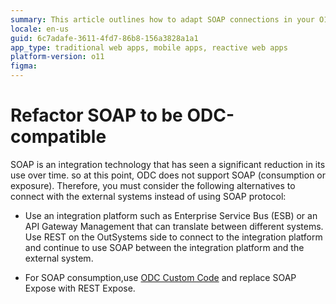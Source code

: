 ```yaml
---
summary: This article outlines how to adapt SOAP connections in your O11 apps for compatibility with ODC, suggesting alternatives like ODC Custom Code.
locale: en-us
guid: 6c7adafe-3611-4fd7-86b8-156a3828a1a1
app_type: traditional web apps, mobile apps, reactive web apps
platform-version: o11
figma: 
---
```


# Refactor SOAP to be ODC-compatible

SOAP is an integration technology that has seen a significant reduction in its use over time. so at this point, ODC does not support SOAP (consumption or exposure). Therefore, you must consider the following alternatives to connect with the external systems instead of using SOAP protocol:

* Use an integration platform such as Enterprise Service Bus (ESB) or an API Gateway Management that can translate between different systems. Use REST on the OutSystems side to connect to the integration platform and continue to use SOAP between the integration platform and the external system.

* For SOAP consumption,use [ODC Custom Code](https://success.outsystems.com/documentation/outsystems_developer_cloud/building_apps/extend_your_apps_with_external_logic_using_custom_code/supporting_soap_in_odc/) and replace SOAP Expose with REST Expose.
